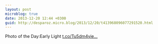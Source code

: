 ```yaml
---
layout: post
microblog: true
date: 2013-12-20 12:44 +0300
guid: http://desparoz.micro.blog/2013/12/20/t413968096077291520.html
---
```

Photo of the Day:Early Light [t.co/Tu5dm4yie...](http://t.co/Tu5dm4yie7)
